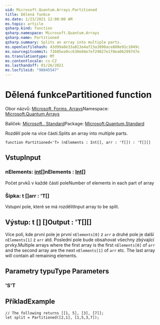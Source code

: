```yaml
---
uid: Microsoft.Quantum.Arrays.Partitioned
title: Dělená funkce
ms.date: 1/23/2021 12:00:00 AM
ms.topic: article
qsharp.kind: function
qsharp.namespace: Microsoft.Quantum.Arrays
qsharp.name: Partitioned
qsharp.summary: Splits an array into multiple parts.
ms.openlocfilehash: 43d99a0e33a813e4af23a3890ace808e91c1049c
ms.sourcegitcommit: 71605ea9cc630e84e7ef29027e1f0ea06299747e
ms.translationtype: MT
ms.contentlocale: cs-CZ
ms.lasthandoff: 01/26/2021
ms.locfileid: "98845547"
---
```

# <a name="partitioned-function"></a><span data-ttu-id="f9e0d-102">Dělená funkce</span><span class="sxs-lookup"><span data-stu-id="f9e0d-102">Partitioned function</span></span>

<span data-ttu-id="f9e0d-103">Obor názvů: [Microsoft. Forms. Arrays](xref:Microsoft.Quantum.Arrays)</span><span class="sxs-lookup"><span data-stu-id="f9e0d-103">Namespace: [Microsoft.Quantum.Arrays](xref:Microsoft.Quantum.Arrays)</span></span>

<span data-ttu-id="f9e0d-104">Balíček: [Microsoft.. Standard](https://nuget.org/packages/Microsoft.Quantum.Standard)</span><span class="sxs-lookup"><span data-stu-id="f9e0d-104">Package: [Microsoft.Quantum.Standard](https://nuget.org/packages/Microsoft.Quantum.Standard)</span></span>


<span data-ttu-id="f9e0d-105">Rozdělí pole na více částí.</span><span class="sxs-lookup"><span data-stu-id="f9e0d-105">Splits an array into multiple parts.</span></span>

```qsharp
function Partitioned<'T> (nElements : Int[], arr : 'T[]) : 'T[][]
```


## <a name="input"></a><span data-ttu-id="f9e0d-106">Vstup</span><span class="sxs-lookup"><span data-stu-id="f9e0d-106">Input</span></span>

### <a name="nelements--int"></a><span data-ttu-id="f9e0d-107">nElements: [int](xref:microsoft.quantum.lang-ref.int)[]</span><span class="sxs-lookup"><span data-stu-id="f9e0d-107">nElements : [Int](xref:microsoft.quantum.lang-ref.int)[]</span></span>

<span data-ttu-id="f9e0d-108">Počet prvků v každé části pole</span><span class="sxs-lookup"><span data-stu-id="f9e0d-108">Number of elements in each part of array</span></span>


### <a name="arr--t"></a><span data-ttu-id="f9e0d-109">Šipka: t []</span><span class="sxs-lookup"><span data-stu-id="f9e0d-109">arr : 'T[]</span></span>

<span data-ttu-id="f9e0d-110">Vstupní pole, které se má rozdělit</span><span class="sxs-lookup"><span data-stu-id="f9e0d-110">Input array to be split.</span></span>



## <a name="output--t"></a><span data-ttu-id="f9e0d-111">Výstup: t [] []</span><span class="sxs-lookup"><span data-stu-id="f9e0d-111">Output : 'T[][]</span></span>

<span data-ttu-id="f9e0d-112">Více polí, kde první pole je první `nElements[0]` z `arr` a druhé pole je další `nElements[1]` z `arr` atd. Poslední pole bude obsahovat všechny zbývající prvky.</span><span class="sxs-lookup"><span data-stu-id="f9e0d-112">Multiple arrays where the first array is the first `nElements[0]` of `arr` and the second array are the next `nElements[1]` of `arr` etc. The last array will contain all remaining elements.</span></span>

## <a name="type-parameters"></a><span data-ttu-id="f9e0d-113">Parametry typu</span><span class="sxs-lookup"><span data-stu-id="f9e0d-113">Type Parameters</span></span>

### <a name="t"></a><span data-ttu-id="f9e0d-114">'S</span><span class="sxs-lookup"><span data-stu-id="f9e0d-114">'T</span></span>



## <a name="example"></a><span data-ttu-id="f9e0d-115">Příklad</span><span class="sxs-lookup"><span data-stu-id="f9e0d-115">Example</span></span>

```qsharp
// The following returns [[1, 5], [3], [7]];
let split = Partitioned([2,1], [1,5,3,7]);
```
